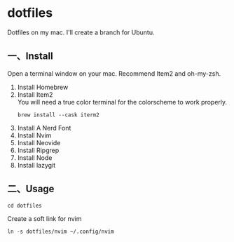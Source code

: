 # dotfiles

Dotfiles on my mac. I'll create a branch for Ubuntu.

## 一、Install

Open a terminal window on your mac. Recommend Item2 and oh-my-zsh.

1. Install Homebrew
2. Install Item2  
   You will need a true color terminal for the colorscheme to work properly.
   ```shell
   brew install --cask iterm2
   ```
4. Install A Nerd Font
5. Install Nvim
6. Install Neovide
7. Install Ripgrep
8. Install Node
9. Install lazygit

## 二、Usage

```shell
cd dotfiles
```

Create a soft link for nvim

```shell
ln -s dotfiles/nvim ~/.config/nvim
```
